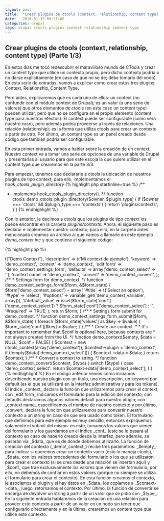 ```yaml
---
layout: post
title:  "Crear plugins de ctools (context, relationship, content type) (Parte 1/3)"
date:   2016-01-15 09:21:00
categories: drupal
tags: drupal ctools plugins context relationship content type
---
```


## Crear plugins de ctools (context, relationship, content type) (Parte 1/3)

En estos días me tocó redescubrir el maravilloso mundo de CTools y crear un content type que utilice un contexto propio, pero dicho contexto podría o no darse explícitamente (en caso de que no se de; debe tomarlo del nodo). En esta serie de entradas, vamos a explicar como crear estos tres plugins: Context, Relationship, Content Type.

Pero antes, explicaremos qué es cada uno de ellos: un context (no confundir con el módulo context de Drupal); es un valor (o una serie de valores) que otros elementos de ctools (en este caso un content type) pueden utilizar, pero que no se configura en el propio elemento (content type para nuestros efectos). El context puede ser configurable (como será nuestro caso), pero además podría proveerse a través de relaciones. Una relación (relationship); es la forma que utiliza ctools para crear un contexto a partir de otro. Por último, un content type es un panel creado desde código que también podría ser configurable.

En esta primer entrada, vamos a hablar sobre la creación de un context. Nuestro context va a tomar una serie de opciones de una variable de Drupal y presentarlas al usuario para que este escoja la que quiere utilizar en el content type que crearemos en la parte 3/3.

Para empezar, tenemos que declararle a ctools la ubicación de nuestros plugins de tipo context; para ello, implementamos el _hook_ctools_plugin_directory_
{% highlight php startinline=true %}
/**
 * Implements hook_ctools_plugin_directory().
 */
function ctools_demo_ctools_plugin_directory($owner, $plugin_type) {
  if ($owner === 'ctools' && $plugin_type === 'contexts') {
    return 'plugins/contexts';
  }
}
{% endhighlight %}

Con lo anterior, le decimos a ctools que los plugins de tipo _context_ los puede encontrar en la carpeta _plugins/contexts_. Ahora, el siguiente paso es declarar e implementar nuestro contexto; para ello, en la carpeta antes mencionada creamos un archivo al que vamos a llamarle en este ejemplo _demo_context.inc_ y que contiene el siguiente código:

{% highlight php %}
<?php

/**
 * @file
 * Plugin to provide a demo_context context.
 */

/**
 * Describimos nuestro plugin con un array $plugin.
 */
$plugin = array(
  'title' => t("Demo Context"),
  'description' => t('Mi context de ejemplo'),
  'keyword' => 'demo_context',
  'context' => 'demo_context',
  'edit form' => 'demo_context_settings_form',
  'defaults' => array('demo_context_select' => ''),
  'context name' => 'demo_context',
  'convert' => 'demo_context_convert',
);

/**
 * Settings form for demo_context.
 */
function demo_context_settings_form($form, &$form_state) {
  $form['demo_context_select'] = array(
    '#title' => t('Select an option'),
    '#type' => 'select',
    '#options' => variable_get('demo_context_variable', array()),
    '#default_value' => isset($form_state['conf']['demo_context_select']) ? $form_state['conf']['demo_context_select'] : '',
    '#required' => TRUE,
  );

  return $form;
}

/**
 * Settings form submit for demo_context.
 */
function demo_context_settings_form_submit($form, &$form_state) {
  foreach ($form_state['values'] as $key => $value) {
    $form_state['conf'][$key] = $value;
  }
}

/**
 * Create our context.
 *
 * It's important to remember that $conf is optional here, because contexts are
 * not always created from the UI.
 */
function demo_context($empty, $data = NULL, $conf = FALSE) {
  $context = new ctools_context(array('demo_context'));
  $context->plugin = 'demo_context';

  if (!empty($data['demo_context_select'])) {
    $context->data = $data;
  }
  return $context;
}

/**
 * Convert a context to string.
 */
function demo_context_convert($context, $type) {
  switch ($type) {
    case 'demo_context_select':
      return $context->data['demo_context_select'];
  }
}
{% endhighlight %}

En el código anterior vemos como iniciamos describiendo nuestro plugin con un título, una descripción, un keyword por default (es el que se utilizará en la interfaz administrativa y para los tokens). El índice _context_ declara la función que utilizaremos para crear el context; con _edit form_ indicamos el formulario para la edición del contexto; con defaults declaramos algunos valores default para nuestro plugin; con _context name_ especificamos el nombre de nuestro contexto y por último, _convert_ declara la función que utilizaremos para convertir nuestro contexto a un string en caso de que sea usado como token.

El formulario que definimos para este ejemplo es muy sencillo, entonces expliquemos solamente el submit del mismo: en este, tomamos los valores que vienen del formulario y los guardamos en el índice _conf_ (este se le pasará al contexto en caso de haberlo creado desde la interfaz, pero además, se pasarán vía _$data_ que es de donde debemos utilizarlo.

La función de creación del contexto (_demo\_context_) recibe tres parámetros: _$empty_ para indicar si queremos crear un contexto vacío (esto lo maneja ctools), _$data_ con los valores procedentes del formulario o los que se utilizaron para crear el contexto (si se crea desde una relación se insertan aquí) y _$conf_ que trae exclusivamente los valores que vienen del formulario; por ello, no debemos de confiar en estos valores (porque no siempre se utiliza el formulario para crear el contexto). En esta función creamos el contexto, le asociamos el plugin y si hay datos en _$data_ los copiamos a _$context->data_; luego, retornamos el contexto.

Por último, la función de convertir se encarga de devolver un string a partir de un valor que se pidió con _$type_.

En la siguiente entrada hablaremos de la creación de una relación para proveer este contexto a partir de un valor en un nodo sin tener que configurarlo directamente y en la última, crearemos un content type que utilice este contexto.
